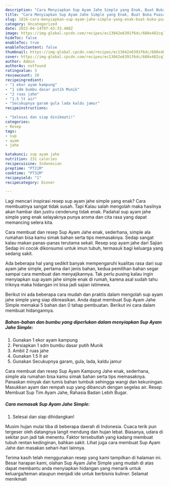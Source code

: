 ```yaml
---
description: "Cara Menyiapkan Sup Ayam Jahe Simple yang Enak, Buat Buka Puasa Bisa Manjain Lidah"
title: "Cara Menyiapkan Sup Ayam Jahe Simple yang Enak, Buat Buka Puasa Bisa Manjain Lidah"
slug: 1816-cara-menyiapkan-sup-ayam-jahe-simple-yang-enak-buat-buka-puasa-bisa-manjain-lidah
category: Uncategorized
date: 2022-04-14T07:43:33.408Z
image: https://img-global.cpcdn.com/recipes/ec13042e6391f6dc/680x482cq70/sup-ayam-jahe-simple-foto-resep-utama.jpg
hideToc: false
enableToc: true
enableTocContent: false
thumbnail: https://img-global.cpcdn.com/recipes/ec13042e6391f6dc/680x482cq70/sup-ayam-jahe-simple-foto-resep-utama.jpg
cover: https://img-global.cpcdn.com/recipes/ec13042e6391f6dc/680x482cq70/sup-ayam-jahe-simple-foto-resep-utama.jpg
author: Admin
authorAv: notfound
ratingvalue: 3
reviewcount: 20
recipeingredient:
- "1 ekor ayam kampung"
- "1 sdm bumbu dasar putih Munik"
- "2 ruas jahe"
- "1.5 lt air"
- "Secukupnya garam gula lada kaldu jamur"
recipeinstructions:

- "Selesai dan siap dinikmati!"
categories:
- Resep
tags:
- sup
- ayam
- jahe

katakunci: sup ayam jahe 
nutrition: 231 calories
recipecuisine: Indonesian
preptime: "PT21M"
cooktime: "PT32M"
recipeyield: "1"
recipecategory: Dinner

---
```



Lagi mencari inspirasi resep sup ayam jahe simple yang enak? Cara membuatnya sangat tidak susah. Tapi Kalau salah mengolah maka hasilnya akan hambar dan justru cenderung tidak enak. Padahal sup ayam jahe simple yang enak selayaknya punya aroma dan cita rasa yang dapat memancing selera kita.


Cara membuat dan resep Sup Ayam Jahe enak, sederhana, simple ala rumahan bisa kamu simak bahan serta tips memasaknya. Sedap sangat kalau makan panas-panas terutama sekali. Resep sop ayam jahe dari Sajian Sedap ini cocok dikonsumsi untuk imun tubuh, termasuk bagi keluarga yang sedang sakit.

Ada beberapa hal yang sedikit banyak mempengaruhi kualitas rasa dari sup ayam jahe simple, pertama dari jenis bahan, kedua pemilihan bahan segar sampai cara membuat dan menyajikannya. Tak perlu pusing kalau ingin menyiapkan sup ayam jahe simple enak di rumah, karena asal sudah tahu triknya maka hidangan ini bisa jadi sajian istimewa.


Berikut ini ada beberapa cara mudah dan praktis dalam mengolah sup ayam jahe simple yang siap dikreasikan. Anda dapat membuat Sup Ayam Jahe Simple memakai 5 bahan dan 0 tahap pembuatan. Berikut ini cara dalam membuat hidangannya.

<!--inarticleads1-->

##### Bahan-bahan dan bumbu yang diperlukan dalam menyiapkan Sup Ayam Jahe Simple:

1. Gunakan 1 ekor ayam kampung
1. Persiapkan 1 sdm bumbu dasar putih Munik
1. Ambil 2 ruas jahe
1. Gunakan 1.5 lt air
1. Gunakan Secukupnya garam, gula, lada, kaldu jamur


Cara membuat dan resep Sup Ayam Kampung Jahe enak, sederhana, simple ala rumahan bisa kamu simak bahan serta tips memasaknya. Panaskan minyak dan tumis bahan tumbuk sehingga wangi dan kekuningan. Masukkan ayam dan rempah sup yang dibancuh dengan segelas air. Resep Membuat Sup Tim Ayam Jahe, Rahasia Badan Lebih Bugar. 

<!--inarticleads2-->

##### Cara memasak Sup Ayam Jahe Simple:


1. Selesai dan siap dihidangkan!

Musim hujan mulai tiba di beberapa daerah di Indonesia. Cuaca terik pun tergeser oleh datangnya langit mendung dan hujan lebat. Biasanya, udara di sekitar pun jadi tak menentu. Faktor tersebutlah yang kadang membuat tubuh rentan kedinginan, bahkan sakit. Lihat juga cara membuat Sup Ayam Jahe dan masakan sehari-hari lainnya. 

Terima kasih telah menggunakan resep yang kami tampilkan di halaman ini. Besar harapan kami, olahan Sup Ayam Jahe Simple yang mudah di atas dapat membantu anda menyiapkan hidangan yang menarik untuk keluarga/teman ataupun menjadi ide untuk berbisnis kuliner. Selamat menikmati
